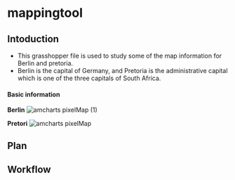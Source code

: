 # mappingtool


## Intoduction 

- This grasshopper file is used to study some of the map information for Berlin and pretoria. 
- Berlin is the capital of Germany, and Pretoria is the administrative capital which is one of the three capitals of South Africa.

#### Basic information

**Berlin**
![amcharts pixelMap (1)](https://user-images.githubusercontent.com/88767205/129479724-2f14611d-9ecd-412b-be4c-c6898f112a1f.png)

**Pretori**
![amcharts pixelMap](https://user-images.githubusercontent.com/88767205/129479731-02daf052-8445-44a1-930d-ce4909aa5af8.png)



## Plan 




## Workflow




































